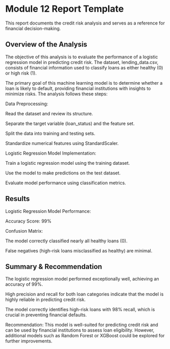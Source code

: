 # Module 12 Report Template
This report documents the credit risk analysis and serves as a reference for financial decision-making.
## Overview of the Analysis

The objective of this analysis is to evaluate the performance of a logistic regression model in predicting credit risk. The dataset, lending_data.csv, consists of financial information used to classify loans as either healthy (0) or high risk (1).

The primary goal of this machine learning model is to determine whether a loan is likely to default, providing financial institutions with insights to minimize risks. The analysis follows these steps:

Data Preprocessing:

Read the dataset and review its structure.

Separate the target variable (loan_status) and the feature set.

Split the data into training and testing sets.

Standardize numerical features using StandardScaler.

Logistic Regression Model Implementation:

Train a logistic regression model using the training dataset.

Use the model to make predictions on the test dataset.

Evaluate model performance using classification metrics.



## Results

Logistic Regression Model Performance:

Accuracy Score: 99%

Confusion Matrix:

The model correctly classified nearly all healthy loans (0).

False negatives (high-risk loans misclassified as healthy) are minimal.

## Summary & Recommendation

The logistic regression model performed exceptionally well, achieving an accuracy of 99%.

High precision and recall for both loan categories indicate that the model is highly reliable in predicting credit risk.

The model correctly identifies high-risk loans with 98% recall, which is crucial in preventing financial defaults.

Recommendation: This model is well-suited for predicting credit risk and can be used by financial institutions to assess loan eligibility. However, additional models such as Random Forest or XGBoost could be explored for further improvements.